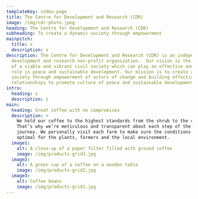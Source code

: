 ```yaml
---
templateKey: index-page
title: The Centre for Development and Research (CDR)
image: /img/cdr-photo.jpeg
heading: The Centre for Development and Research (CDR)
subheading: To create a dynamic society through empowerment
mainpitch:
  title: s
  description: s
description: The Centre for Development and Research (CDR) is an independent
  development and research non-profit organization.  Our vision is the emergence
  of a viable and vibrant civil society which can play an effective and vital
  role in peace and sustainable development. Our mission is to create a dynamic
  society through empowerment of actors of change and building effective
  relationships to promote culture of peace and sustainable development...
intro:
  heading: s
  description: s
main:
  heading: Great coffee with no compromises
  description: >
    We hold our coffee to the highest standards from the shrub to the cup.
    That’s why we’re meticulous and transparent about each step of the coffee’s
    journey. We personally visit each farm to make sure the conditions are
    optimal for the plants, farmers and the local environment.
  image1:
    alt: A close-up of a paper filter filled with ground coffee
    image: /img/products-grid3.jpg
  image2:
    alt: A green cup of a coffee on a wooden table
    image: /img/products-grid2.jpg
  image3:
    alt: Coffee beans
    image: /img/products-grid1.jpg
---
```

